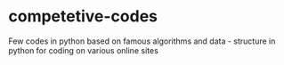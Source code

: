 # competetive-codes
Few codes in python based on famous algorithms and data - structure in python for coding on various online sites
